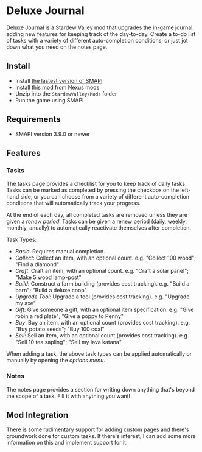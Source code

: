 ﻿# Deluxe Journal
Deluxe Journal is a Stardew Valley mod that upgrades the in-game journal, adding new features for
keeping track of the day-to-day. Create a to-do list of tasks with a variety of different
auto-completion conditions, or just jot down what you need on the notes page.

## Install
- Install [the lastest version of SMAPI](https://smapi.io)
- Install this mod from Nexus mods
- Unzip into the `StardewValley/Mods` folder
- Run the game using SMAPI

## Requirements
- SMAPI version 3.9.0 or newer

## Features

### Tasks
The tasks page provides a checklist for you to keep track of daily tasks. Tasks can be marked as
completed by pressing the checkbox on the left-hand side, or you can choose from a variety of
different auto-completion conditions that will automatically track your progress.

At the end of each day, all completed tasks are removed unless they are given a *renew period*.
Tasks can be given a renew period (daily, weekly, monthly, anually) to automatically reactivate
themselves after completion.

Task Types:
- *Basic*: Requires manual completion.
- *Collect*: Collect an item, with an optional count. e.g. "Collect 100 wood"; "Find a diamond"
- *Craft*: Craft an item, with an optional count. e.g. "Craft a solar panel"; "Make 5 wood lamp-post"
- *Build*: Construct a farm building (provides cost tracking). e.g. "Build a barn"; "Build a deluxe coop"
- *Upgrade Tool*: Upgrade a tool (provides cost tracking). e.g. "Upgrade my axe"
- *Gift*: Give someone a gift, with an optional item specification. e.g. "Give robin a red plate"; "Give a poppy to Penny"
- *Buy*: Buy an item, with an optional count (provides cost tracking). e.g. "Buy potato seeds"; "Buy 100 coal"
- *Sell*: Sell an item, with an optional count (provides cost tracking). e.g. "Sell 10 tea sapling"; "Sell my lava katana"

When adding a task, the above task types can be applied automatically or manually by opening the *options menu*.

### Notes
The notes page provides a section for writing down anything that's beyond the scope of a task.
Fill it with anything you want!

## Mod Integration
There is some rudimentary support for adding custom pages and there's groundwork done for custom tasks.
If there's interest, I can add some more information on this and implement support for it.
